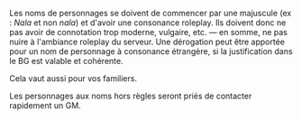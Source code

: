 Les noms de personnages se doivent de commencer par une majuscule (ex : _Nala_ et non _nala_) et d'avoir une consonance roleplay. Ils doivent donc ne pas avoir de connotation trop moderne, vulgaire, etc. — en somme, ne pas nuire à l'ambiance roleplay du serveur. Une dérogation peut être apportée pour un nom de personnage à consonance étrangère, si la justification dans le BG est valable et cohérente.

Cela vaut aussi pour vos familiers.

Les personnages aux noms hors règles seront priés de contacter rapidement un GM.

